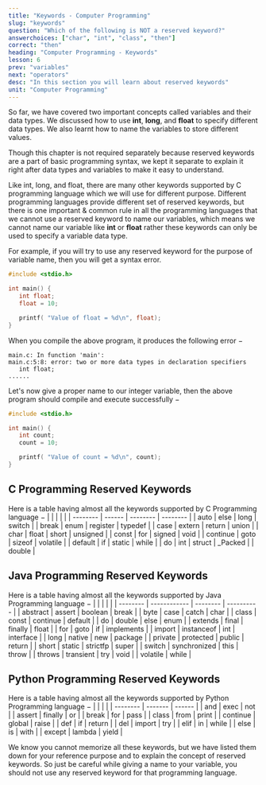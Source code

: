 ```yaml
---
title: "Keywords - Computer Programming"
slug: "keywords"
question: "Which of the following is NOT a reserved keyword?"
answerchoices: ["char", "int", "class", "then"]
correct: "then"
heading: "Computer Programming - Keywords"
lesson: 6
prev: "variables"
next: "operators"
desc: "In this section you will learn about reserved keywords"
unit: "Computer Programming"
---
```


So far, we have covered two important concepts called variables and their data types. We discussed how to use **int**, **long**, and **float** to specify different data types. We also learnt how to name the variables to store different values.

Though this chapter is not required separately because reserved keywords are a part of basic programming syntax, we kept it separate to explain it right after data types and variables to make it easy to understand.

Like int, long, and float, there are many other keywords supported by C programming language which we will use for different purpose. Different programming languages provide different set of reserved keywords, but there is one important & common rule in all the programming languages that we cannot use a reserved keyword to name our variables, which means we cannot name our variable like **int** or **float** rather these keywords can only be used to specify a variable data type.

For example, if you will try to use any reserved keyword for the purpose of variable name, then you will get a syntax error.

```c
#include <stdio.h>

int main() {
   int float;
   float = 10;

   printf( "Value of float = %d\n", float);
}
```

When you compile the above program, it produces the following error −

```
main.c: In function 'main':
main.c:5:8: error: two or more data types in declaration specifiers
   int float;
......
```

Let's now give a proper name to our integer variable, then the above program should compile and execute successfully −

```c
#include <stdio.h>

int main() {
   int count;
   count = 10;

   printf( "Value of count = %d\n", count);
}
```

## C Programming Reserved Keywords

Here is a table having almost all the keywords supported by C Programming language −
| | | | |
| -------- | ------ | -------- | -------- |
| auto | else | long | switch |
| break | enum | register | typedef |
| case | extern | return | union |
| char | float | short | unsigned |
| const | for | signed | void |
| continue | goto | sizeof | volatile |
| default | if | static | while |
| do | int | struct | \_Packed |
| double |

## Java Programming Reserved Keywords

Here is a table having almost all the keywords supported by Java Programming language −
| | | | |
| -------- | ------------ | -------- | ---------- |
| abstract | assert | boolean | break |
| byte | case | catch | char |
| class | const | continue | default |
| do | double | else | enum |
| extends | final | finally | float |
| for | goto | if | implements |
| import | instanceof | int | interface |
| long | native | new | package |
| private | protected | public | return |
| short | static | strictfp | super |
| switch | synchronized | this | throw |
| throws | transient | try | void |
| volatile | while |

## Python Programming Reserved Keywords

Here is a table having almost all the keywords supported by Python Programming language −
| | | |
| -------- | ------- | ------ |
| and | exec | not |
| assert | finally | or |
| break | for | pass |
| class | from | print |
| continue | global | raise |
| def | if | return |
| del | import | try |
| elif | in | while |
| else | is | with |
| except | lambda | yield |

We know you cannot memorize all these keywords, but we have listed them down for your reference purpose and to explain the concept of reserved keywords. So just be careful while giving a name to your variable, you should not use any reserved keyword for that programming language.
